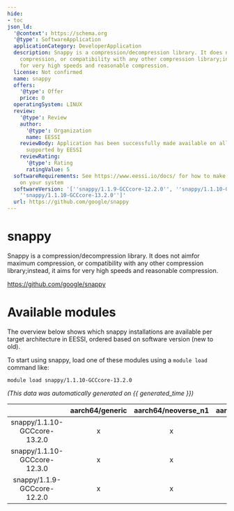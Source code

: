 ```yaml
---
hide:
- toc
json_ld:
  '@context': https://schema.org
  '@type': SoftwareApplication
  applicationCategory: DeveloperApplication
  description: Snappy is a compression/decompression library. It does not aimfor maximum
    compression, or compatibility with any other compression library;instead, it aims
    for very high speeds and reasonable compression.
  license: Not confirmed
  name: snappy
  offers:
    '@type': Offer
    price: 0
  operatingSystem: LINUX
  review:
    '@type': Review
    author:
      '@type': Organization
      name: EESSI
    reviewBody: Application has been successfully made available on all architectures
      supported by EESSI
    reviewRating:
      '@type': Rating
      ratingValue: 5
  softwareRequirements: See https://www.eessi.io/docs/ for how to make EESSI available
    on your system
  softwareVersion: '[''snappy/1.1.9-GCCcore-12.2.0'', ''snappy/1.1.10-GCCcore-12.3.0'',
    ''snappy/1.1.10-GCCcore-13.2.0'']'
  url: https://github.com/google/snappy
---
```


snappy
======


Snappy is a compression/decompression library. It does not aimfor maximum compression, or compatibility with any other compression library;instead, it aims for very high speeds and reasonable compression.

https://github.com/google/snappy
# Available modules


The overview below shows which snappy installations are available per target architecture in EESSI, ordered based on software version (new to old).

To start using snappy, load one of these modules using a `module load` command like:

```shell
module load snappy/1.1.10-GCCcore-13.2.0
```

*(This data was automatically generated on {{ generated_time }})*  

| |aarch64/generic|aarch64/neoverse_n1|aarch64/neoverse_v1|x86_64/generic|x86_64/amd/zen2|x86_64/amd/zen3|x86_64/amd/zen4|x86_64/intel/haswell|x86_64/intel/sapphirerapids|x86_64/intel/skylake_avx512|
| :---: | :---: | :---: | :---: | :---: | :---: | :---: | :---: | :---: | :---: | :---: |
|snappy/1.1.10-GCCcore-13.2.0|x|x|x|x|x|x|x|x|-|x|
|snappy/1.1.10-GCCcore-12.3.0|x|x|x|x|x|x|x|x|-|x|
|snappy/1.1.9-GCCcore-12.2.0|x|x|x|x|x|x|x|x|-|x|
